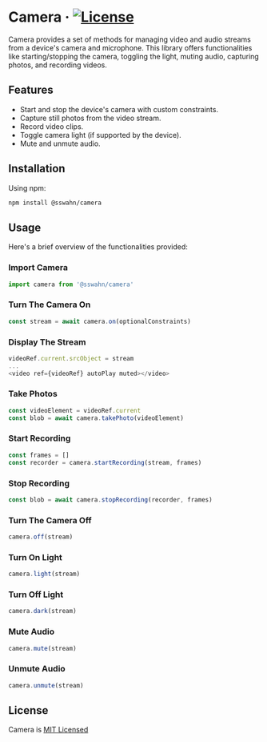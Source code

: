 # Camera · [![License](https://img.shields.io/badge/License-MIT-blue.svg)](https://github.com/sswahn/camera/blob/main/LICENSE)
Camera provides a set of methods for managing video and audio streams from a device's camera and microphone. This library offers functionalities like starting/stopping the camera, toggling the light, muting audio, capturing photos, and recording videos.  

## Features
- Start and stop the device's camera with custom constraints.
- Capture still photos from the video stream.
- Record video clips.
- Toggle camera light (if supported by the device).
- Mute and unmute audio.

## Installation
Using npm:
```bash
npm install @sswahn/camera
```

## Usage  
Here's a brief overview of the functionalities provided:  

### Import Camera  
```javascript
import camera from '@sswahn/camera'
```  

### Turn The Camera On  
```javascript
const stream = await camera.on(optionalConstraints)
```

### Display The Stream   
```javascript
videoRef.current.srcObject = stream
...
<video ref={videoRef} autoPlay muted></video>
```

### Take Photos  
```javascript
const videoElement = videoRef.current
const blob = await camera.takePhoto(videoElement)
```

### Start Recording  
```javascript
const frames = []
const recorder = camera.startRecording(stream, frames)
```  

### Stop Recording    
```javascript
const blob = await camera.stopRecording(recorder, frames)
```  

### Turn The Camera Off  
```javascript
camera.off(stream)
```

### Turn On Light  
```javascript
camera.light(stream)
```

### Turn Off Light  
```javascript
camera.dark(stream)
```

### Mute Audio  
```javascript
camera.mute(stream)
```

### Unmute Audio  
```javascript
camera.unmute(stream)
```

## License
Camera is [MIT Licensed](https://github.com/sswahn/camera/blob/main/LICENSE)

